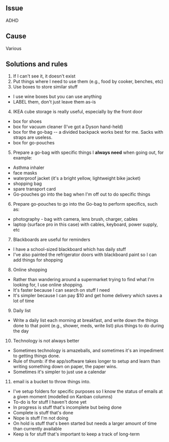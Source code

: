 ## Issue

ADHD

## Cause

Various

## Solutions and rules

1. If I can't see it, it doesn't exist
2. Put things where I need to use them (e.g., food by cooker, benches, etc)
3. Use boxes to store similar stuff
  * I use wine boxes but you can use anything
  * LABEL them, don't just leave them as-is
4. IKEA cube storage is really useful, especially by the front door
  * box for shoes
  * box for vacuum cleaner (I've got a Dyson hand-held)
  * box for the go-bag -- a divided backpack works best for me. Sacks with straps are useless.
  * box for go-pouches
5. Prepare a go-bag with specific things I **always need** when going out, for example:
  * Asthma inhaler
  * face masks
  * waterproof jacket (it's a bright yellow, lightweight bike jacket)
  * shopping bag
  * spare transport card
  * Go-pouches go into the bag when I'm off out to do specific things
6. Prepare go-pouches to go into the Go-bag to perform specifics, such as:
  * photography - bag with camera, lens brush, charger, cables
  * laptop (surface pro in this case) with cables, keyboard, power supply, etc
7. Blackboards are useful for reminders
  * I have a school-sized blackboard which has daily stuff
  * I've also painted the refrigerator doors with blackboard paint so I can add things for shopping
8. Online shopping
  * Rather than wandering around a supermarket trying to find what I'm looking for, I use online shopping.
  * It's faster because I can search on stuff I need
  * It's simpler because I can pay $10 and get home delivery which saves a lot of time
9. Daily list
  * Write a daily list each morning at breakfast, and write down the things done to that point (e.g., shower, meds, write list) plus things to do during the day
10. Technology is not always better
  * Sometimes technology is amazeballs, and sometimes it's an impediment to getting things done.
  * Rule of thumb: if the app/software takes longer to setup and learn than writing something down on paper, the paper wins.
  * Sometimes it's simpler to just use a calendar
11. email is a bucket to throw things into.
  * I've setup folders for specific purposes so I know the status of emails at a given moment (modelled on Kanban columns)
  * To-do is for stuff I haven't done yet
  * In progress is stuff that's incomplete but being done
  * Complete is stuff that's done
  * Nope is stuff I'm not doing
  * On hold is stuff that's been started but needs a larger amount of time than currently available
  * Keep is for stuff that's important to keep a track of long-term
